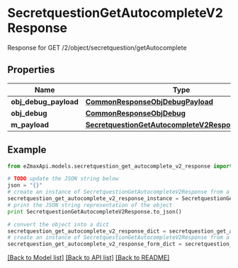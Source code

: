 # SecretquestionGetAutocompleteV2Response

Response for GET /2/object/secretquestion/getAutocomplete

## Properties

Name | Type | Description | Notes
------------ | ------------- | ------------- | -------------
**obj_debug_payload** | [**CommonResponseObjDebugPayload**](CommonResponseObjDebugPayload.md) |  | 
**obj_debug** | [**CommonResponseObjDebug**](CommonResponseObjDebug.md) |  | [optional] 
**m_payload** | [**SecretquestionGetAutocompleteV2ResponseMPayload**](SecretquestionGetAutocompleteV2ResponseMPayload.md) |  | 

## Example

```python
from eZmaxApi.models.secretquestion_get_autocomplete_v2_response import SecretquestionGetAutocompleteV2Response

# TODO update the JSON string below
json = "{}"
# create an instance of SecretquestionGetAutocompleteV2Response from a JSON string
secretquestion_get_autocomplete_v2_response_instance = SecretquestionGetAutocompleteV2Response.from_json(json)
# print the JSON string representation of the object
print SecretquestionGetAutocompleteV2Response.to_json()

# convert the object into a dict
secretquestion_get_autocomplete_v2_response_dict = secretquestion_get_autocomplete_v2_response_instance.to_dict()
# create an instance of SecretquestionGetAutocompleteV2Response from a dict
secretquestion_get_autocomplete_v2_response_form_dict = secretquestion_get_autocomplete_v2_response.from_dict(secretquestion_get_autocomplete_v2_response_dict)
```
[[Back to Model list]](../README.md#documentation-for-models) [[Back to API list]](../README.md#documentation-for-api-endpoints) [[Back to README]](../README.md)


